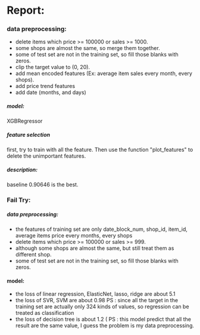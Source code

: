 # Report:


### data preprocessing:

* delete items which price >= 100000 or sales >= 1000.
* some shops are almost the same, so merge them together.
* some of test set are not in the training set, so fill those blanks with zeros.
* clip the target value to (0, 20).
* add mean encoded features (Ex: average item sales every month, every shops).
* add price trend features
* add date (months, and days)

##### model:
XGBRegressor

##### feature selection
first, try to train with all the feature. Then use the function "plot_features" to delete the unimportant features.

##### description:
baseline 0.90646 is the best.

### Fail Try:

##### data preprocessing:

* the features of training set are only date_block_num, shop_id, item_id, average items price every months, every shops
* delete items which price >= 100000 or sales >= 999.
* although some shops are almost the same, but still treat them as different shop.
* some of test set are not in the training set, so fill those blanks with zeros.

#### model:
* the loss of linear regression, ElasticNet, lasso, ridge are about 5.1
* the loss of SVR, SVM are about 0.98
  PS : since all the target in the training set are actually only 324 kinds of values, so regression can be treated as classification
* the loss of decision tree is about 1.2 (
  PS : this model predict that all the result are the same value, I guess the problem is my data preprocessing.




